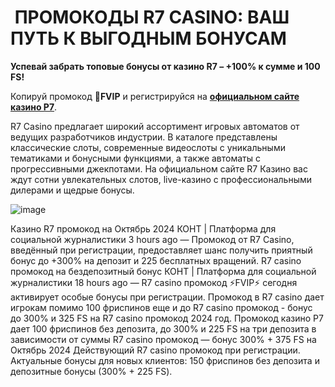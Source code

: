 # ️ ПРОМОКОДЫ R7 CASINO: ВАШ ПУТЬ К ВЫГОДНЫМ БОНУСАМ

**Успевай забрать топовые бонусы от казино R7 – +100% к сумме и 100 FS!**

Копируй промокод **🔸FVIP** и регистрируйся на **[официальном сайте казино Р7](https://linkcasino.ru/r7_casino)**.


R7 Casino предлагает широкий ассортимент игровых автоматов от ведущих разработчиков индустрии. В каталоге представлены классические слоты, современные видеослоты с уникальными тематиками и бонусными функциями, а также автоматы с прогрессивными джекпотами. На официальном сайте R7 Казино вас ждут сотни увлекательных слотов, live-казино с профессиональными дилерами и щедрые бонусы.

![image](https://github.com/user-attachments/assets/ac616fc9-e4b6-490c-85c5-cbf2b9508c1e)


Казино R7 промокод на Октябрь 2024 КОНТ | Платформа для социальной журналистики 3 hours ago — Промокод от R7 Casino, введённый при регистрации, предоставляет шанс получить приятный бонус до +300% на депозит и 225 бесплатных вращений. R7 casino промокод на бездепозитный бонус КОНТ | Платформа для социальной журналистики 18 hours ago — R7 casino промокод ⚡️FVIP⚡️ сегодня активирует особые бонусы при регистрации. Промокод в R7 casino дает игрокам помимо 100 фриспинов еще и до R7 casino промокод - бонус до 300% и 325 FS на R7 casino промокод 2024 год. Промокод казино Р7 дает 100 фриспинов без депозита, до 300% и 225 FS на три депозита в зависимости от суммы R7 casino промокод — бонус 300% + 375 FS на Октябрь 2024 Действующий R7 casino промокод при регистрации. Актуальные бонусы для новых клиентов: 150 фриспинов без депозита и депозитные бонусы (300% + 225 FS).
